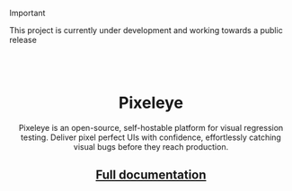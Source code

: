 
> [!Important]
> This project is currently under development and working towards a public release

<div align="center">
<br />
<!-- PROJECT LOGO -->
<br />
<h1>Pixeleye</h1>
<p>Pixeleye is an open-source, self-hostable platform for visual regression testing. Deliver pixel perfect UIs with confidence, effortlessly catching visual bugs before they reach production.</p>  
</p>
<h2>
  <a href="https://pixeleye.io">Full documentation</a>
</h2>
</div>
